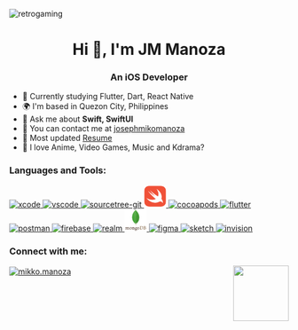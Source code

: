 ![retrogaming](https://github.com/jmmanoza/jmmanoza/assets/153807014/600aee30-bc20-4474-9509-41f02c36dae7)

<h1 align="center">Hi 👋, I'm JM Manoza</h1>
<h3 align="center">An iOS Developer</h3>

- 🧠 Currently studying Flutter, Dart, React Native
- 🌍 I'm based in Quezon City, Philippines
- 💬 Ask me about **Swift, SwiftUI**
- 📧 You can contact me at [josephmikomanoza](mailto:josephmikomanoza@gmail.com)
- 📄 Most updated [Resume](https://urlr.me/rs5Yh)
- 🤍 I love Anime, Video Games, Music and Kdrama?

<h3 align="left">Languages and Tools:</h3>
<p align="left"> <a href="https://developer.apple.com/xcode/" target="_blank" rel="noreferrer"> <img src="https://github.com/jmmanoza/jmmanoza/assets/153807014/d2733a61-bc0b-4806-a121-a1a96a10f156" alt="xcode" width="40" height="40"/> </a> <a href="https://code.visualstudio.com/docs/setup/mac" target="_blank" rel="noreferrer"> <img src="https://github.com/jmmanoza/jmmanoza/assets/153807014/e4f0fbb1-92c0-4876-b667-b9a58edf8d59" alt="vscode" width="40" height="40"/> </a> <a href="https://www.sourcetreeapp.com/" target="_blank" rel="noreferrer"> <img src="https://github.com/jmmanoza/jmmanoza/assets/153807014/15dc69fe-f333-4006-b768-9d41d11101eb" alt="sourcetree-git" width="40" height="40"/> </a> <a href="https://developer.apple.com/swift/" target="_blank" rel="noreferrer"> <img src="https://raw.githubusercontent.com/devicons/devicon/master/icons/swift/swift-original.svg" alt="swift" width="40" height="40"/> </a> <a href="https://cocoapods.org/" target="_blank" rel="noreferrer"> <img src="https://github.com/jmmanoza/jmmanoza/assets/153807014/87d36d8c-a8e3-443a-a533-3d14040ebab0" alt="cocoapods" width="40" height="40"/> </a> <a href="https://flutter.dev" target="_blank" rel="noreferrer"> <img src="https://www.vectorlogo.zone/logos/flutterio/flutterio-icon.svg" alt="flutter" width="40" height="40"/> </a> <a href="https://postman.com" target="_blank" rel="noreferrer"> <img src="https://www.vectorlogo.zone/logos/getpostman/getpostman-icon.svg" alt="postman" width="40" height="40"/> </a> <a href="https://firebase.google.com/" target="_blank" rel="noreferrer"> <img src="https://www.vectorlogo.zone/logos/firebase/firebase-icon.svg" alt="firebase" width="40" height="40"/> </a> <a href="https://realm.io/" target="_blank" rel="noreferrer"> <img src="https://raw.githubusercontent.com/bestofjs/bestofjs-webui/8665e8c267a0215f3159df28b33c365198101df5/public/logos/realm.svg" alt="realm" width="40" height="40"/> </a> <a href="https://www.mongodb.com/" target="_blank" rel="noreferrer"> <img src="https://raw.githubusercontent.com/devicons/devicon/master/icons/mongodb/mongodb-original-wordmark.svg" alt="mongodb" width="40" height="40"/> </a> <a href="https://www.figma.com/" target="_blank" rel="noreferrer"> <img src="https://www.vectorlogo.zone/logos/figma/figma-icon.svg" alt="figma" width="40" height="40"/> </a> <a href="https://www.sketch.com/" target="_blank" rel="noreferrer"> <img src="https://www.vectorlogo.zone/logos/sketchapp/sketchapp-icon.svg" alt="sketch" width="40" height="40"/> </a> <a href="https://www.invisionapp.com/" target="_blank" rel="noreferrer"> <img src="https://www.vectorlogo.zone/logos/invisionapp/invisionapp-icon.svg" alt="invision" width="40" height="40"/> </a> </p>

<h3 align="left">Connect with me:</h3>
<p align="left">
<img align="right" width="100" height="100" src="http://www.fillmurray.com/100/100">
<a href="https://fb.com/mikko.manoza" target="blank"><img align="center" src="https://raw.githubusercontent.com/rahuldkjain/github-profile-readme-generator/master/src/images/icons/Social/facebook.svg" alt="mikko.manoza" height="30" width="40" /></a>

</p>


